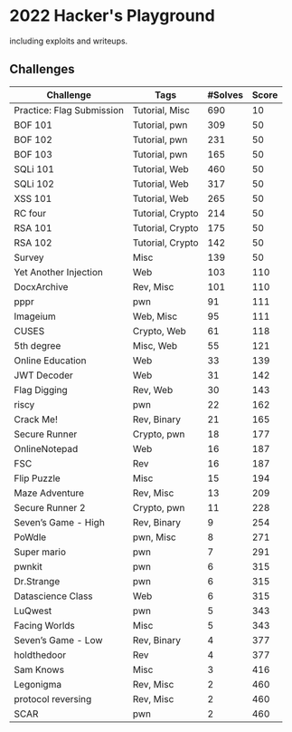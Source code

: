 # 2022 Hacker's Playground

including exploits and writeups.

## Challenges

|Challenge|Tags|#Solves|Score|
|-------------------------|---------------------|-----|----|
|Practice: Flag Submission|Tutorial, Misc|690|10|
|BOF 101|Tutorial, pwn|309|50|
|BOF 102|Tutorial, pwn|231|50|
|BOF 103|Tutorial, pwn|165|50|
|SQLi 101|Tutorial, Web|460|50|
|SQLi 102|Tutorial, Web|317|50|
|XSS 101|Tutorial, Web|265|50|
|RC four|Tutorial, Crypto|214|50|
|RSA 101|Tutorial, Crypto|175|50|
|RSA 102|Tutorial, Crypto|142|50|
|Survey|Misc|139|50|
|Yet Another Injection|Web|103|110|
|DocxArchive|Rev, Misc|101|110|
|pppr|pwn|91|111|
|Imageium|Web, Misc|95|111|
|CUSES|Crypto, Web|61|118|
|5th degree|Misc, Web|55|121|
|Online Education|Web|33|139|
|JWT Decoder|Web|31|142|
|Flag Digging|Rev, Web|30|143|
|riscy|pwn|22|162|
|Crack Me!|Rev, Binary|21|165|
|Secure Runner|Crypto, pwn|18|177|
|OnlineNotepad|Web|16|187|
|FSC|Rev|16|187|
|Flip Puzzle|Misc|15|194|
|Maze Adventure|Rev, Misc|13|209|
|Secure Runner 2|Crypto, pwn|11|228|
|Seven’s Game - High|Rev, Binary|9|254|
|PoWdle|pwn, Misc|8|271|
|Super mario|pwn|7|291|
|pwnkit|pwn|6|315|
|Dr.Strange|pwn|6|315|
|Datascience Class|Web|6|315|
|LuQwest|pwn|5|343|
|Facing Worlds|Misc|5|343|
|Seven’s Game - Low|Rev, Binary|4|377|
|holdthedoor|Rev|4|377|
|Sam Knows|Misc|3|416|
|Legonigma|Rev, Misc|2|460|
|protocol reversing|Rev, Misc|2|460|
|SCAR|pwn|2|460|
